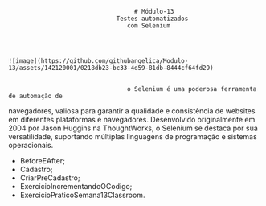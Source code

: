                                        # Módulo-13
                                  Testes automatizados 
                                     com Selenium



                                                                                                 ![image](https://github.com/githubangelica/Modulo-13/assets/142120001/0218db23-bc33-4d59-81db-8444cf64fd29)
 

                                     o Selenium é uma poderosa ferramenta de automação de 
navegadores, valiosa para garantir a qualidade e consistência de websites em diferentes 
plataformas e navegadores. Desenvolvido originalmente em 2004 por Jason Huggins na 
ThoughtWorks, o Selenium se destaca por sua versatilidade, suportando múltiplas linguagens 
de programação e sistemas operacionais.

- BeforeEAfter;
- Cadastro;
- CriarPreCadastro;
- ExercicioIncrementandoOCodigo;
- ExercicioPraticoSemana13Classroom.


                                     

